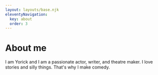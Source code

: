 ```yaml
---
layout: layouts/base.njk
eleventyNavigation:
  key: about
  order: 3
---
```


# About me

I am Yorick and I am a passionate actor, writer, and theatre maker.
I love stories and silly things. That's why I make comedy.

